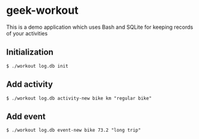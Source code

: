 # geek-workout

This is a demo application which uses Bash and SQLite for keeping records of your activities

## Initialization

`$ ./workout log.db init`

## Add activity

`$ ./workout log.db activity-new bike km "regular bike"`

## Add event

`$ ./workout log.db event-new bike 73.2 "long trip"`
